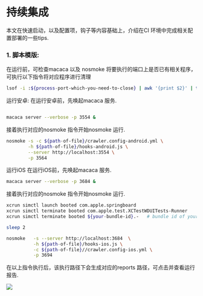 # 持续集成

本文在快速启动，以及配置项，钩子等内容基础上，介绍在CI 环境中完成相关配置部署的一些tips.

### 1. 脚本模版:

在运行前，可检查macaca 以及 nosmoke 将要执行的端口上是否已有相关程序，可执行以下指令将对应程序进行清理

```bash
lsof -i :${process-port-which-you-need-to-close} | awk '{print $2}' | tail -1 | xargs kill -9
```

运行安卓:
在运行安卓前，先唤起macaca 服务.

```bash

macaca server --verbose -p 3554 &

```

接着执行对应的nosmoke 指令开始nosmoke 运行.

```bash
nosmoke -s -c ${path-of-file}/crawler.config-android.yml \
        -h ${path-of-file}/hooks-android.js \
        --server http://localhost:3554 \
        -p 3564

```

运行iOS
在运行iOS前，先唤起macaca 服务.
```bash
macaca server --verbose -p 3684 &
```

接着执行对应的nosmoke 指令开始nosmoke 运行.

```bash
xcrun simctl launch booted com.apple.springboard
xcrun simctl terminate booted com.apple.test.XCTestWDUITests-Runner
xcrun simctl terminate booted ${your-bundle-id}.-   # bundle id of your current app.

sleep 2

nosmoke   -s --server http://localhost:3684  \
          -h ${path-of-file}/hooks-ios.js \
          -c ${path-of-file}//crawler.config-ios.yml \
          -p 3694

```

在以上指令执行后，该执行路径下会生成对应的reports 路径，可点击并查看运行报告.

![](/NoSmoke/assets/generated_output.png)


